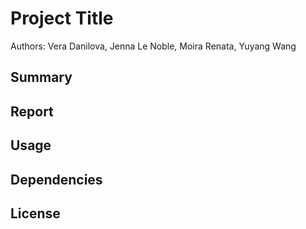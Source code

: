 # Project Title

Authors: Vera Danilova, Jenna Le Noble, Moira Renata, Yuyang Wang

## Summary

## Report 

## Usage

## Dependencies

## License 
